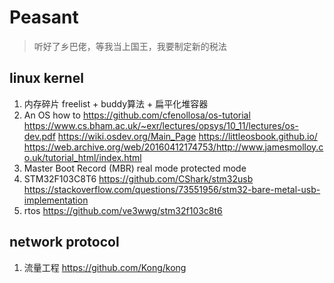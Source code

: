 # Peasant
> 听好了乡巴佬，等我当上国王，我要制定新的税法

## linux kernel 

1. 内存碎片 freelist + buddy算法 + 扁平化堆容器
2. An OS how to https://github.com/cfenollosa/os-tutorial  
https://www.cs.bham.ac.uk/~exr/lectures/opsys/10_11/lectures/os-dev.pdf 
https://wiki.osdev.org/Main_Page
https://littleosbook.github.io/ https://web.archive.org/web/20160412174753/http://www.jamesmolloy.co.uk/tutorial_html/index.html
3. Master Boot Record (MBR) real mode protected mode
4. STM32F103C8T6 https://github.com/CShark/stm32usb https://stackoverflow.com/questions/73551956/stm32-bare-metal-usb-implementation
5. rtos https://github.com/ve3wwg/stm32f103c8t6

## network protocol
1. 流量工程 https://github.com/Kong/kong
